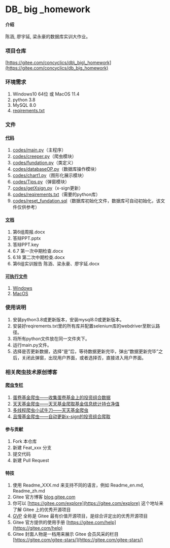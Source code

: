 # DB_ big _homework

#### 介绍
陈涵, 廖宇延, 梁永豪的数据库实训大作业。

### 项目仓库
[https://gitee.com/concyclics/db\_big\_homework](https://gitee.com/concyclics/db_big_homework)

### 环境需求
1. Windows10 64位 或 MacOS 11.4
2. python 3.8
3. MySQL 8.0
4. [reqirements.txt](codes/reqirements.txt)

### 文件

#### [代码](codes/)

1. [codes/main.py](codes/main.py)（主程序）
2. [codes/creeper.py](codes/creeper.py)（爬虫模块）
3. [codes/fundation.py](codes/fundation.py)（类定义）
4. [codes/databaseOP.py](codes/databaseOP.py)（数据库操作模块）
5. [codes/chart1.py](codes/chart1.py)（图形化展示模块）
6. [codes/Tips.py](codes/Tips.py)（弹窗模块）
7. [codes/getXsign.py](codes/getXsign.py)（x-sign更新）
8. [codes/reqirements.txt](codes/reqirements.txt)（需要的python库）
9. [codes/reset_fundation.sql](codes/reset_fundation.sql)（数据库初始化文件，数据库可自动初始化，该文件仅供参考）


#### [文档](documents/)

1. 第6组周报.docx2. 答辩PPT.pptx
3. 答辩PPT.key
4. 6.7 第一次中期检查.docx
5. 6.18 第二次中期检查.docx
6. 第6组实训报告 陈涵、梁永豪、廖宇延.docx


#### [可执行文件](executable/)

1. [Windows](executable/Windows)
2. [MacOS](executable/MacOS/)

### 使用说明

1.	安装python3.8或更新版本，安装mysql8.0或更新版本。
2.	安装好reqirements.txt里的所有库并配置selenium库的webdriver至默认路径。
3.	将所有python文件放在同一文件夹下。
4.	运行main.py文件。
5.	选择是否更新数据，选择“是”后，等待数据更新完毕，弹出“数据更新完毕”之后，关闭此弹窗，出现用户界面，或者选择否，直接进入用户界面。

### 相关爬虫技术原创博客

#### [爬虫专栏](https://blog.csdn.net/qq_21008741/category_11097367.html)
1. [蛋卷基金爬虫——收集蛋卷基金上的投资组合数据](https://blog.csdn.net/qq_21008741/article/details/117117923)
2. [天天基金爬虫——天天基金爬取基金信息统计持仓净值](https://blog.csdn.net/qq_21008741/article/details/117374507)
3. [多线程爬虫小试牛刀——天天基金爬虫](https://blog.csdn.net/qq_21008741/article/details/117439382)
4. [且慢基金爬虫——自动更新x-sign的投资组合爬取](https://blog.csdn.net/qq_21008741/article/details/117845316)



#### 参与贡献

1.  Fork 本仓库
2.  新建 Feat_xxx 分支
3.  提交代码
4.  新建 Pull Request


#### 特技

1.  使用 Readme\_XXX.md 来支持不同的语言，例如 Readme\_en.md, Readme\_zh.md
2.  Gitee 官方博客 [blog.gitee.com](https://blog.gitee.com)
3.  你可以 [https://gitee.com/explore](https://gitee.com/explore) 这个地址来了解 Gitee 上的优秀开源项目
4.  [GVP](https://gitee.com/gvp) 全称是 Gitee 最有价值开源项目，是综合评定出的优秀开源项目
5.  Gitee 官方提供的使用手册 [https://gitee.com/help](https://gitee.com/help)
6.  Gitee 封面人物是一档用来展示 Gitee 会员风采的栏目 [https://gitee.com/gitee-stars/](https://gitee.com/gitee-stars/)
